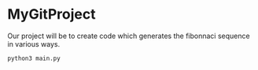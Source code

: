 # MyGitProject
Our project will be to create code which generates the fibonnaci sequence in various ways.

```sh
python3 main.py
```
